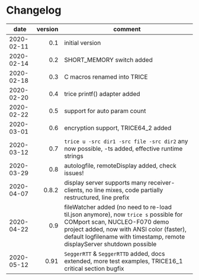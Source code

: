 # Changelog
date      | version | comment
----------|--------:|----------------
2020-02-11|  0.1    | initial version
2020-02-14|  0.2    | SHORT_MEMORY switch added
2020-02-18|  0.3    | C macros renamed into TRICE
2020-02-20|  0.4    | trice printf() adapter added
2020-02-22|  0.5    | support for auto param count
2020-03-01|  0.6    | encryption support, TRICE64_2 added
2020-03-12|  0.7    | `trice u -src dir1 -src file -src dir2` any now possible, -ts added, effective runtime strings
2020-03-29|  0.8    | autologfile, remoteDisplay added, check issues!
2020-04-07|  0.8.2  | display server supports many receiver-clients, no line mixes, code partially restructured, line prefix
2020-04-22|  0.9    | fileWatcher added (no need to re-load til.json anymore), now `trice s` possible for COMport scan, NUCLEO-F070 demo project added, now with ANSI color (faster), default logfilename with timestamp, remote displayServer shutdown possible
2020-05-12|  0.91   | `SeggerRTT` & `SeggerRTTD` added, docs extended, more test examples, TRICE16_1 critical section bugfix

